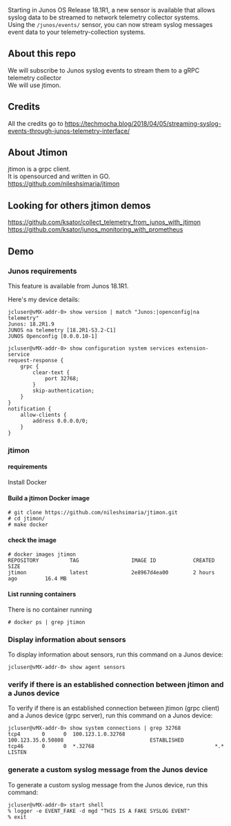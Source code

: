Starting in Junos OS Release 18.1R1, a new sensor is available that allows syslog data to be streamed to network telemetry collector systems.  
Using the `/junos/events/` sensor, you can now stream syslog messages event data to your telemetry-collection systems.

## About this repo

We will subscribe to Junos syslog events to stream them to a gRPC telemetry collector  
We will use jtimon. 

## Credits

All the credits go to https://techmocha.blog/2018/04/05/streaming-syslog-events-through-junos-telemetry-interface/

## About Jtimon

jtimon is a grpc client.  
It is opensourced and written in GO.  
https://github.com/nileshsimaria/jtimon 

## Looking for others jtimon demos

https://github.com/ksator/collect_telemetry_from_junos_with_jtimon  
https://github.com/ksator/junos_monitoring_with_prometheus  

## Demo

### Junos requirements 

This feature is available from Junos 18.1R1. 

Here's my device details: 

```
jcluser@vMX-addr-0> show version | match "Junos:|openconfig|na telemetry"
Junos: 18.2R1.9
JUNOS na telemetry [18.2R1-S3.2-C1]
JUNOS Openconfig [0.0.0.10-1]
```
```
jcluser@vMX-addr-0> show configuration system services extension-service
request-response {
    grpc {
        clear-text {
            port 32768;
        }
        skip-authentication;
    }
}
notification {
    allow-clients {
        address 0.0.0.0/0;
    }
}

```
### jtimon 

#### requirements
Install Docker

#### Build a jtimon Docker image
```
# git clone https://github.com/nileshsimaria/jtimon.git
# cd jtimon/
# make docker
```
#### check the image
```
# docker images jtimon
REPOSITORY          TAG                 IMAGE ID            CREATED             SIZE
jtimon              latest              2e8967d4ea00        2 hours ago         16.4 MB
```
#### List running containers

There is no container running
```
# docker ps | grep jtimon
```
### Display information about sensors 
To display information about sensors, run this command on a Junos device:
```
jcluser@vMX-addr-0> show agent sensors 
```
###  verify if there is an established connection between jtimon and a Junos device 
To verify if there is an established connection between jtimon (grpc client) and a Junos device (grpc server), run this command on a Junos device:
```
jcluser@vMX-addr-0> show system connections | grep 32768
tcp4       0      0  100.123.1.0.32768                             100.123.35.0.50808                            ESTABLISHED
tcp46      0      0  *.32768                                       *.*                                           LISTEN
```

### generate a custom syslog message from the Junos device

To generate a custom syslog message from the Junos device, run this command: 
```
jcluser@vMX-addr-0> start shell
% logger -e EVENT_FAKE -d mgd "THIS IS A FAKE SYSLOG EVENT"
% exit
```


